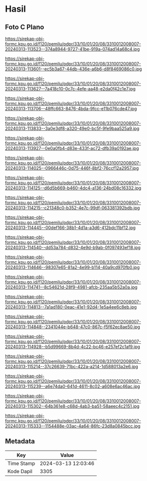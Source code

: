 # Hasil

## Foto C Plano

https://sirekap-obj-formc.kpu.go.id/f120/pemilu/pdpr/33/10/01/20/08/3310012008007-20240313-113523--374a8944-9727-41be-919a-074ad14a68c4.jpg

https://sirekap-obj-formc.kpu.go.id/f120/pemilu/pdpr/33/10/01/20/08/3310012008007-20240313-113601--ec5b3a67-44db-436e-a6b6-d8f8469086c0.jpg

https://sirekap-obj-formc.kpu.go.id/f120/pemilu/pdpr/33/10/01/20/08/3310012008007-20240313-113627--7a418c10-0c7c-4efe-aa48-e2da0f42c1e7.jpg

https://sirekap-obj-formc.kpu.go.id/f120/pemilu/pdpr/33/10/01/20/08/3310012008007-20240313-113706--48ffc663-8476-4bda-9fcc-e11b076cde47.jpg

https://sirekap-obj-formc.kpu.go.id/f120/pemilu/pdpr/33/10/01/20/08/3310012008007-20240313-113833--3a0e3df8-a320-49e0-bc5f-9fe9baa525a9.jpg

https://sirekap-obj-formc.kpu.go.id/f120/pemilu/pdpr/33/10/01/20/08/3310012008007-20240313-113927--0e0a0fb4-d83e-433f-ac72-dfb39a0192ae.jpg

https://sirekap-obj-formc.kpu.go.id/f120/pemilu/pdpr/33/10/01/20/08/3310012008007-20240313-114025--0966446c-0d75-446f-8bf2-76ccf12a2957.jpg

https://sirekap-obj-formc.kpu.go.id/f120/pemilu/pdpr/33/10/01/20/08/3310012008007-20240313-114125--d6d5b669-b460-4dc4-a136-24bd08c16332.jpg

https://sirekap-obj-formc.kpu.go.id/f120/pemilu/pdpr/33/10/01/20/08/3310012008007-20240313-114215--c21348c0-b352-4e7c-99df-063381392bdb.jpg

https://sirekap-obj-formc.kpu.go.id/f120/pemilu/pdpr/33/10/01/20/08/3310012008007-20240313-114445--00def166-38b1-4d1a-a3d6-412bdc11bf12.jpg

https://sirekap-obj-formc.kpu.go.id/f120/pemilu/pdpr/33/10/01/20/08/3310012008007-20240313-114540--dd53a784-d832-4e9d-b9ab-0f097493ef18.jpg

https://sirekap-obj-formc.kpu.go.id/f120/pemilu/pdpr/33/10/01/20/08/3310012008007-20240313-114646--98307e65-81a2-4e99-b114-40a9cd970fb0.jpg

https://sirekap-obj-formc.kpu.go.id/f120/pemilu/pdpr/33/10/01/20/08/3310012008007-20240313-114741--8c54621d-28f9-4981-afcb-235aa5b52a0a.jpg

https://sirekap-obj-formc.kpu.go.id/f120/pemilu/pdpr/33/10/01/20/08/3310012008007-20240313-114813--7a1ad180-0eac-41e1-92d4-1e5a4ee6c8eb.jpg

https://sirekap-obj-formc.kpu.go.id/f120/pemilu/pdpr/33/10/01/20/08/3310012008007-20240313-114848--2341044e-b648-47c0-867c-f5f62ec8ae50.jpg

https://sirekap-obj-formc.kpu.go.id/f120/pemilu/pdpr/33/10/01/20/08/3310012008007-20240313-114928--b5d99669-8b4d-4c22-bc46-e257ef2c1af9.jpg

https://sirekap-obj-formc.kpu.go.id/f120/pemilu/pdpr/33/10/01/20/08/3310012008007-20240313-115214--37c26639-71bc-422a-a214-1d588013a2e6.jpg

https://sirekap-obj-formc.kpu.go.id/f120/pemilu/pdpr/33/10/01/20/08/3310012008007-20240313-115239--a6e74da0-641d-4611-8c02-a608e6ac46ac.jpg

https://sirekap-obj-formc.kpu.go.id/f120/pemilu/pdpr/33/10/01/20/08/3310012008007-20240313-115302--64b361e8-c68d-4ab3-ba51-58aeec4c2151.jpg

https://sirekap-obj-formc.kpu.go.id/f120/pemilu/pdpr/33/10/01/20/08/3310012008007-20240313-115333--1154488e-03ac-4a64-86fc-23d8a0845bcc.jpg


## Metadata

| Key        | Value               |
| ---------- | ------------------- |
| Time Stamp | 2024-03-13 12:03:46 |
| Kode Dapil | 3305                |



